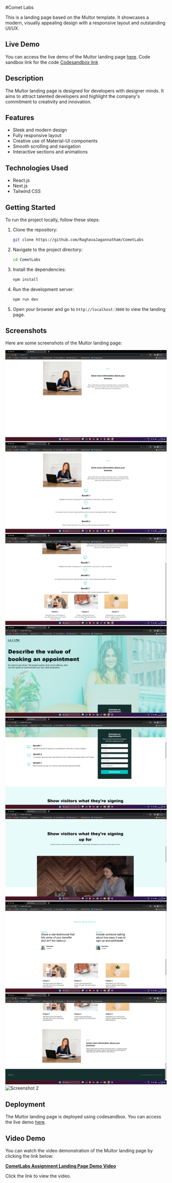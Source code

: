 #Comet Labs

This is a landing page based on the Multor template. It showcases a modern, visually appealing design with a responsive layout and outstanding UI/UX.

## Live Demo

You can access the live demo of the Multor landing page [here](https://swqmy8-3000.csb.app/).
Code sandbox link for the code [Codesandbox link](https://codesandbox.io/p/sandbox/sleepy-carson-swqmy8?file=%2Fpublic%2Findex.html%3A1%2C1)

## Description

The Multor landing page is designed for developers with designer minds. It aims to attract talented developers and highlight the company's commitment to creativity and innovation.

## Features

- Sleek and modern design
- Fully responsive layout
- Creative use of Material-UI components
- Smooth scrolling and navigation
- Interactive sections and animations

## Technologies Used

- React.js
- Next.js
- Tailwind CSS

## Getting Started

To run the project locally, follow these steps:

1. Clone the repository:

   ```bash
   git clone https://github.com/RaghavaJagannatham/CometLabs
   ```

2. Navigate to the project directory:

   ```bash
   cd CometLabs
   ```

3. Install the dependencies:

   ```bash
   npm install
   ```

4. Run the development server:

   ```bash
   npm run dev
   ```

5. Open your browser and go to `http://localhost:3000` to view the landing page.

## Screenshots

Here are some screenshots of the Multor landing page:

![Screenshot 1](./src//utilities/images/About.js.png)
![Screenshot 1](./src//utilities/images/Screenshot1.png)
![Screenshot 1](./src//utilities/images/Screenshot2.png)
![Screenshot 1](./src//utilities/images/Screenshot3.png)
![Screenshot 1](./src//utilities/images/Screenshot4.png)
![Screenshot 1](./src//utilities/images/Screenshot5.png)
![Screenshot 1](./src//utilities/images/Screenshot6.png)
![Screenshot 1](./src//utilities/images/Screenshot7.png)
![Screenshot 2](./screenshots/screenshot2.png)

## Deployment

The Multor landing page is deployed using codesandbox. You can access the live demo [here](https://swqmy8-3000.csb.app/).
























## Video Demo

You can watch the video demonstration of the Multor landing page by clicking the link below:

**[CometLabs Assignment Landing Page Demo Video](https://share.vidyard.com/watch/JwcsUaj49fhyMZgz8KcPyq?)**

Click the link to view the video.
